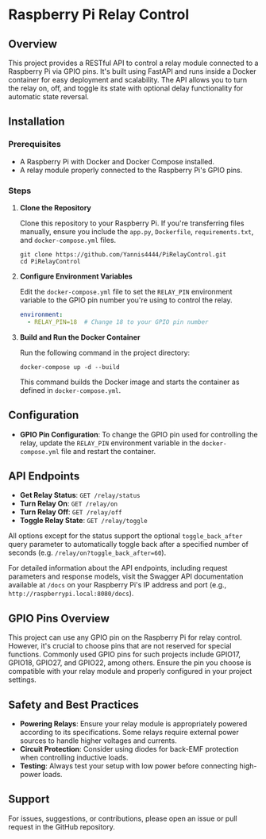 # Raspberry Pi Relay Control

## Overview

This project provides a RESTful API to control a relay module connected to a Raspberry Pi via GPIO pins. It's built using FastAPI and runs inside a Docker container for easy deployment and scalability. The API allows you to turn the relay on, off, and toggle its state with optional delay functionality for automatic state reversal.

## Installation

### Prerequisites

- A Raspberry Pi with Docker and Docker Compose installed.
- A relay module properly connected to the Raspberry Pi's GPIO pins.

### Steps

1. **Clone the Repository**

   Clone this repository to your Raspberry Pi. If you're transferring files manually, ensure you include the `app.py`, `Dockerfile`, `requirements.txt`, and `docker-compose.yml` files.

   ```
   git clone https://github.com/Yannis4444/PiRelayControl.git
   cd PiRelayControl
   ```

2. **Configure Environment Variables**

   Edit the `docker-compose.yml` file to set the `RELAY_PIN` environment variable to the GPIO pin number you're using to control the relay.

   ```yaml
   environment:
     - RELAY_PIN=18  # Change 18 to your GPIO pin number
   ```

3. **Build and Run the Docker Container**

   Run the following command in the project directory:

   ```
   docker-compose up -d --build
   ```

   This command builds the Docker image and starts the container as defined in `docker-compose.yml`.

## Configuration

- **GPIO Pin Configuration**: To change the GPIO pin used for controlling the relay, update the `RELAY_PIN` environment variable in the `docker-compose.yml` file and restart the container.

## API Endpoints

- **Get Relay Status**: `GET /relay/status`
- **Turn Relay On**: `GET /relay/on`
- **Turn Relay Off**: `GET /relay/off`
- **Toggle Relay State**: `GET /relay/toggle`

All options except for the status support the optional `toggle_back_after` query parameter to automatically toggle back after a specified number of seconds (e.g. `/relay/on?toggle_back_after=60`).

For detailed information about the API endpoints, including request parameters and response models, visit the Swagger API documentation available at `/docs` on your Raspberry Pi's IP address and port (e.g., `http://raspberrypi.local:8080/docs`).

## GPIO Pins Overview

This project can use any GPIO pin on the Raspberry Pi for relay control. However, it's crucial to choose pins that are not reserved for special functions. Commonly used GPIO pins for such projects include GPIO17, GPIO18, GPIO27, and GPIO22, among others. Ensure the pin you choose is compatible with your relay module and properly configured in your project settings.

## Safety and Best Practices

- **Powering Relays**: Ensure your relay module is appropriately powered according to its specifications. Some relays require external power sources to handle higher voltages and currents.
- **Circuit Protection**: Consider using diodes for back-EMF protection when controlling inductive loads.
- **Testing**: Always test your setup with low power before connecting high-power loads.

## Support

For issues, suggestions, or contributions, please open an issue or pull request in the GitHub repository.